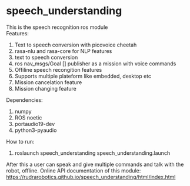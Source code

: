 # speech_understanding

This is the speech recognition ros module  
Features:  
1. Text to speech conversion with picovoice cheetah  
2. rasa-nlu and rasa-core for NLP features    
3. text to speech conversion   
4. ros nav_msgs/Goal [] publisher as a mission with voice commands  
5. Offiline speech recongition features
6. Supports multiple plateform like embedded, desktop etc  
7. Mission cancelation feature   
8. Mission changing feature  

Dependencies:  
1. numpy  
2. ROS noetic  
3. portaudio19-dev 
4. python3-pyaudio

How to run:  
1. roslaunch speech_understanding speech_understanding.launch  

After this a user can speak and give multiple commands and talk with the robot, offline. 
Online API documentation of this module:  https://rudrarobotics.github.io/speech_understanding/html/index.html
